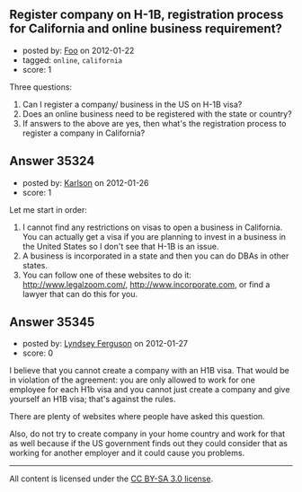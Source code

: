 ## Register company on H-1B, registration process for California and online business requirement?

- posted by: [Foo](https://stackexchange.com/users/-1/15868-foo) on 2012-01-22
- tagged: `online`, `california`
- score: 1

Three questions:

1. Can I register a company/ business in the US on H-1B visa? 
2. Does an online business need to be registered with the state or country? 
3. If answers to the above are yes, then what's the registration process to register a company in California?


## Answer 35324

- posted by: [Karlson](https://stackexchange.com/users/-1/15252-karlson) on 2012-01-26
- score: 1

Let me start in order:

 1. I cannot find any restrictions on visas to open a business in California.  You can actually get a visa if you are planning to invest in a business in the United States so I don't see that H-1B is an issue.
 2. A business is incorporated in a state and then you can do DBAs in other states.
 3. You can follow one of these websites to do it: http://www.legalzoom.com/, http://www.incorporate.com, or find a lawyer that can do this for you.



## Answer 35345

- posted by: [Lyndsey Ferguson](https://stackexchange.com/users/-1/1549-lyndsey-ferguson) on 2012-01-27
- score: 0

I believe that you cannot create a company with an H1B visa. That would be in violation of the agreement: you are only allowed to work for one employee for each H1b visa and you cannot just create a company and give yourself an H1B visa; that's against the rules.

There are plenty of websites where people have asked this question. 

Also, do not try to create company in your home country and work for that as well because if the US government finds out they could consider that as working for another employer and it could cause you problems.



---

All content is licensed under the [CC BY-SA 3.0 license](https://creativecommons.org/licenses/by-sa/3.0/).
